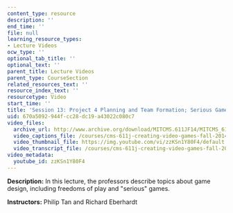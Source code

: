 ```yaml
---
content_type: resource
description: ''
end_time: ''
file: null
learning_resource_types:
- Lecture Videos
ocw_type: ''
optional_tab_title: ''
optional_text: ''
parent_title: Lecture Videos
parent_type: CourseSection
related_resources_text: ''
resource_index_text: ''
resourcetype: Video
start_time: ''
title: 'Session 13: Project 4 Planning and Team Formation; Serious Games'
uid: 670a5092-944f-cc28-dc19-a43022c080c7
video_files:
  archive_url: http://www.archive.org/download/MITCMS.611JF14/MITCMS_611JF14_lec13_300k.mp4
  video_captions_file: /courses/cms-611j-creating-video-games-fall-2014/41376ab9dbc25ba8a19efaea28a1fc61_zzKSn1Y80F4.vtt
  video_thumbnail_file: https://img.youtube.com/vi/zzKSn1Y80F4/default.jpg
  video_transcript_file: /courses/cms-611j-creating-video-games-fall-2014/dc3b6e21713b255b415f4d4cae9a23f5_zzKSn1Y80F4.pdf
video_metadata:
  youtube_id: zzKSn1Y80F4
---
```


**Description:** In this lecture, the professors describe topics about game design, including freedoms of play and "serious" games.

**Instructors:** Philip Tan and Richard Eberhardt